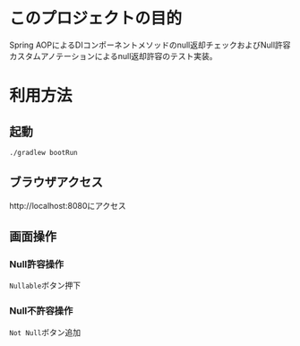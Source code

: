 # このプロジェクトの目的

Spring AOPによるDIコンポーネントメソッドのnull返却チェックおよびNull許容カスタムアノテーションによるnull返却許容のテスト実装。

# 利用方法
## 起動

```shell
./gradlew bootRun
```

## ブラウザアクセス

http://localhost:8080にアクセス

## 画面操作
### Null許容操作

`Nullable`ボタン押下

### Null不許容操作

`Not Null`ボタン追加
